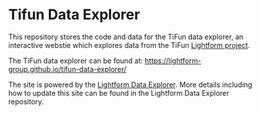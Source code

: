 # Tifun Data Explorer

This repository stores the code and data for the TiFun data explorer, an interactive webstie which explores data from the TiFun [Lightform project](https://lightform.org.uk/).

The TiFun data explorer can be found at: https://lightform-group.github.io/tifun-data-explorer/

The site is powered by the [Lightform Data Explorer](https://github.com/LightForm-group/lightform_data_explorer). More details including how to update this site can be found in the Lightform Data Explorer repository.
